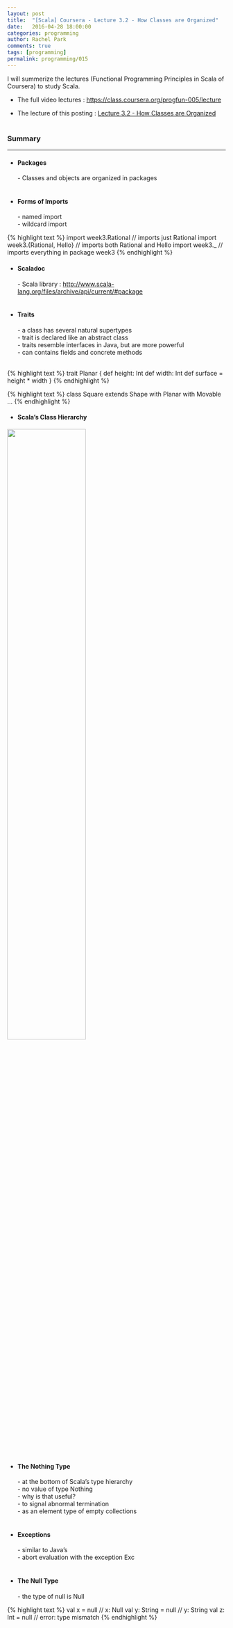 ```yaml
---
layout: post
title:  "[Scala] Coursera - Lecture 3.2 - How Classes are Organized"
date:   2016-04-28 18:00:00
categories: programming
author: Rachel Park
comments: true
tags: [programming]
permalink: programming/015
---
```



I will summerize the lectures (Functional Programming Principles in Scala of Coursera) to study Scala.


* The full video lectures : <a href="https://class.coursera.org/progfun-005/lecture" target="_blank">https://class.coursera.org/progfun-005/lecture</a>


* The lecture of this posting : <a href="https://class.coursera.org/progfun-005/lecture/53" target="_blank">Lecture 3.2 - How Classes are Organized</a>
<br/><br/>

<h3>Summary</h3>
<hr/>

- <h4>Packages</h4>
	- Classes and objects are organized in packages <br/><br/>

- <h4>Forms of Imports</h4>
	- named import <br/>
  - wildcard import <br/>

{% highlight text %}
import week3.Rational           // imports just Rational
import week3.{Rational, Hello}  // imports both Rational and Hello
import week3._                  // imports everything in package week3
{% endhighlight %}
<br/>

- <h4>Scaladoc</h4>
  - Scala library : <a href='http://www.scala-lang.org/files/archive/api/current/#package' target='_blank'>http://www.scala-lang.org/files/archive/api/current/#package</a> <br/><br/>

- <h4>Traits</h4>
	- a class has several natural supertypes <br/>
	- trait is declared like an abstract class <br/>
  - traits resemble interfaces in Java, but are more powerful <br/>
    - can contains fields and concrete methods <br/><br/>


{% highlight text %}
trait Planar {
  def height: Int
  def width: Int
  def surface = height * width
}
{% endhighlight %}

{% highlight text %}
class Square extends Shape with Planar with Movable ...
{% endhighlight %}
<br/>

- <h4>Scala’s Class Hierarchy</h4>

<img style="margin-left:auto;margin-right:auto;" src="../../images/programming/programming-015-01.png" width="60%"/>
<br/><br/>

- <h4>The Nothing Type</h4>
  - at the bottom of Scala’s type hierarchy <br/>
  - no value of type Nothing <br/>
  - why is that useful? <br/>
    - to signal abnormal termination <br/>
    - as an element type of empty collections <br/><br/>

- <h4>Exceptions</h4>
  - similar to Java’s <br/>
  - abort evaluation with the exception Exc <br/><br/>

- <h4>The Null Type</h4>
  - the type of null is Null <br/>

{% highlight text %}
val x = null           // x: Null
val y: String = null   // y: String
val z: Int = null      // error: type mismatch
{% endhighlight %}
<br/><br/>


